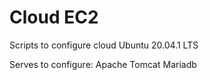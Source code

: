# Cloud EC2
Scripts to configure cloud Ubuntu 20.04.1 LTS

Serves to configure:
Apache
Tomcat
Mariadb
